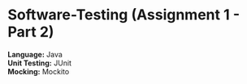 # Software-Testing (Assignment 1 - Part 2) 
<b>Language:</b> Java <br>
<b>Unit Testing:</b> JUnit <br>
<b>Mocking:</b> Mockito <br>
